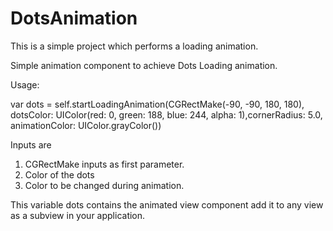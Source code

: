 # DotsAnimation
This is a simple project which performs a loading animation.

Simple animation component to achieve Dots Loading animation.

Usage:

var dots = self.startLoadingAnimation(CGRectMake(-90, -90, 180, 180), dotsColor: UIColor(red: 0, green: 188, blue: 244, alpha: 1),cornerRadius: 5.0, animationColor: UIColor.grayColor())

Inputs are

1. CGRectMake inputs as first parameter.
2. Color of the dots
3. Color to be changed during animation.

This variable dots contains the animated view component add it to any view as a subview in your application.

